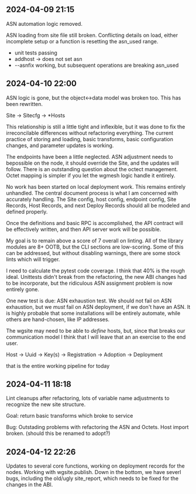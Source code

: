 ## 2024-04-09 21:15

ASN automation logic removed.

ASN loading from site file still broken. Conflicting details on load, either incomplete setup or a 
function is resetting the asn_used range.

- unit tests passing
- addhost -> does not set asn
- --asnfix working, but subsequent operations are breaking asn_used

## 2024-04-10 22:00

ASN logic is gone, but the object<->data model was broken too.  This has been rewritten.

Site
 -> Sitecfg
 -> *Hosts

This relationship is still a little tight and inflexible, but it was done to fix the irreconcilable
differences without refactoring everything.  The current practice of storing and loading, basic transforms,
basic configuration changes, and parameter updates is working.

The endpoints have been a little neglected. ASN adjustment needs to bepossible on the node, it should override the
Site, and the updates will follow.  There is an outstanding question about the octect management. Octet mapping
is simpler if you let the wgmesh logic handle it entirely.

No work has been started on local deployment work.  This remains entirely unhandled. The central document process
is what I am concerned with accurately handling. The Site config, host config, endpoint config, Site Records, 
Host Records, and next Deploy Records should all be modeled and defined properly.

Once the definitions and basic RPC is accomplished, the API contract will be effectively written, and then
API server work will be possible.

My goal is to remain above a score of 7 overall on linting.  All of the library modules are 8+ OOTB, but the
CLI sections are low-scoring. Some of this can be addressed, but without disabling warnings, there are some
stock lints which will trigger.

I need to calculate the pytest code coverage.  I think that 40% is the rough ideal. Unittests didn't break
from the refactoring, the new ABI changes had to be incorporate, but the ridiculous ASN assignment
problem is now entirely gone.  

One new test is due: ASN exhaustion test.  We should not fail on ASN exhaustion, but we _must_ fail 
on ASN deployment, if we don't have an ASN. It is highly probable that some installations will be entirely
automate, while others are hand-chosen, like IP addresses.

The wgsite may need to be able to _define_ hosts, but, since that breaks our communication model I 
think that I will leave that an an exercise to the end user.

Host -> Uuid -> Key(s) -> Registration -> Adoption -> Deployment

that is the entire working pipeline for today

## 2024-04-11 18:18

Lint cleanups after refactoring, lots of variable name adjustments to recognize the new site structure.

Goal: return basic transforms which broke to service

Bug: Outstading problems with refactoring the ASN and Octets. Host import broken. (should this be renamed to 
adopt?)


## 2024-04-12 22:26

Updates to several core functions, working on deployment records for the nodes.  Working with wgsite.publish.
Down in the bottom, we have severl bugs, including the old/ugly site_report, which needs to be fixed for the
changes in the ABI.


